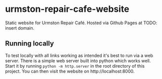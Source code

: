 urmston-repair-cafe-website
===========================

Static website for Urmston Repair Café. Hosted via Github Pages at TODO: insert domain.

## Running locally

To test locally with all links working as intended it's best to run via a web server. There is a simple web server built into python which works well. Start it by running `python -m http.server` in the root directory of this project. You can then visit the website on http://localhost:8000.

